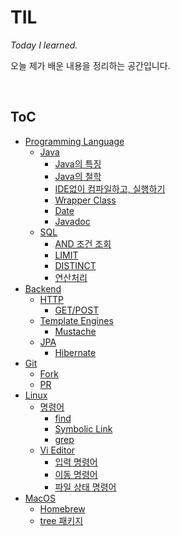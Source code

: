 # TIL

*Today I learned.*

오늘 제가 배운 내용을 정리하는 공간입니다.

<Br>

## ToC

- [Programming Language](https://github.com/youngjinmo/TIL/tree/master/programming%20languages)
  - [Java](programming%20languages/Java.md)
    - [Java의 특징](/programming%20languages/Java.md#feature)
    - [Java의 철학](/programming%20languages/Java.md#philosophy)
    - [IDE없이 컴파일하고, 실행하기](/programming%20language/Java.md#run-compile-without-ide)
    - [Wrapper Class](/programming%20language/Java.md#wrapper-class)
    - [Date](/programming%20language/Java.md#date)
    - [Javadoc](/programming%20language/Java.md#javadoc)
  - [SQL](/programming%20language/SQL.md)
    - [AND 조건 조회](/programming%20language/SQL.md#order-and)
    - [LIMIT](/programming%20language/SQL.md#limit)
    - [DISTINCT](/programming%20language/SQL.md#distinct)
    - [연산처리](/programming%20language/SQL.md#sql-math)
- [Backend](https://github.com/youngjinmo/TIL/tree/master/backend)
  - [HTTP](/backend/HTTP.md)
    - [GET/POST](/backend/HTTP.md#getpost)
  - [Template Engines](/backend/template-engines)
    - [Mustache](/backend/template-engines#mustache)
  - [JPA](/backend/jpa)
    - [Hibernate](/backend/jpa#hibernate)
- [Git](/Git.md)
  - [Fork](/Git.md#git-fork)
  - [PR](/Git.md#git-pull-request)
- [Linux](/Linux.md)
  - [명령어](/Linux.md#linux-commands)
    - [find](/Linux.md#linux-find)
    - [Symbolic Link](/Linux.md#linux-symboliclink)
    - [grep](/Linux.md#linux-grep)
  - [Vi Editor](/Linux.md#linux-vi)
    - [입력 명령어](/Linux.md#vi-input)
    - [이동 명령어](/Linux.md#vi-move)
    - [파일 상태 명령어](/Linux.md#vi-filestatus)
- [MacOS](/MacOS.md)
  - [Homebrew](/MacOS.md#homebrew)
  - [tree 패키지](/MacOS.md#osx-package-tree)

<br>